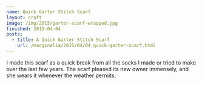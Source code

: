 ```yaml
---
name: Quick Garter Stitch Scarf
layout: craft
image: /img/2015/garter-scarf-wrapped.jpg
finished: 2015-04-04
posts:
  - title: A Quick Garter Stitch Scarf
    url: /marginalia/2015/04/04_quick-garter-scarf.html
---
```


I made this scarf as a quick break from all the socks I made or tried to make
over the last few years. The scarf pleased its new owner immensely, and she
wears it whenever the weather permits.
